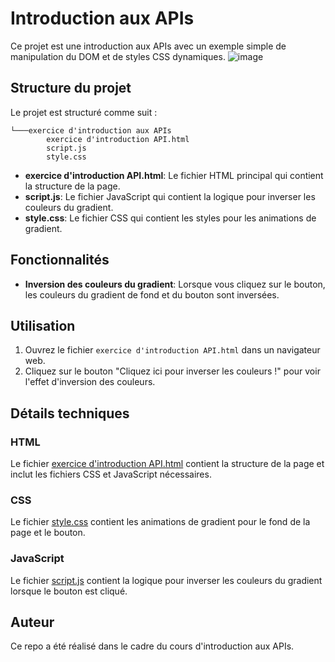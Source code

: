 # Introduction aux APIs

Ce projet est une introduction aux APIs avec un exemple simple de manipulation du DOM et de styles CSS dynamiques.
![image](https://github.com/user-attachments/assets/e114f8af-d0e6-4a9d-971c-71a6d0158bc4)


## Structure du projet

Le projet est structuré comme suit :
```
└───exercice d'introduction aux APIs
        exercice d'introduction API.html
        script.js
        style.css
```

- **exercice d'introduction API.html**: Le fichier HTML principal qui contient la structure de la page.
- **script.js**: Le fichier JavaScript qui contient la logique pour inverser les couleurs du gradient.
- **style.css**: Le fichier CSS qui contient les styles pour les animations de gradient.

## Fonctionnalités

- **Inversion des couleurs du gradient**: Lorsque vous cliquez sur le bouton, les couleurs du gradient de fond et du bouton sont inversées.

## Utilisation

1. Ouvrez le fichier `exercice d'introduction API.html` dans un navigateur web.
2. Cliquez sur le bouton "Cliquez ici pour inverser les couleurs !" pour voir l'effet d'inversion des couleurs.

## Détails techniques

### HTML

Le fichier [exercice d'introduction API.html](exercice%20d'introduction%20aux%20APIs/exercice%20d'introduction%20API.html) contient la structure de la page et inclut les fichiers CSS et JavaScript nécessaires.

### CSS

Le fichier [style.css](exercice%20d'introduction%20aux%20APIs/style.css) contient les animations de gradient pour le fond de la page et le bouton.

### JavaScript

Le fichier [script.js](exercice%20d'introduction%20aux%20APIs/script.js) contient la logique pour inverser les couleurs du gradient lorsque le bouton est cliqué.

## Auteur
Ce repo a été réalisé dans le cadre du cours d'introduction aux APIs.
